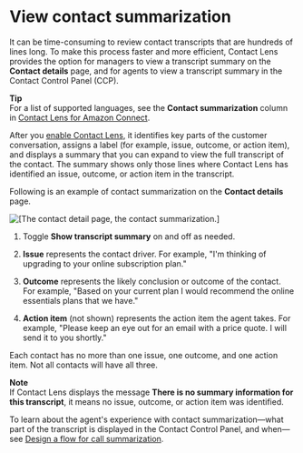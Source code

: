# View contact summarization<a name="contact-lens-call-summarization"></a>

It can be time\-consuming to review contact transcripts that are hundreds of lines long\. To make this process faster and more efficient, Contact Lens provides the option for managers to view a transcript summary on the **Contact details** page, and for agents to view a transcript summary in the Contact Control Panel \(CCP\)\. 

**Tip**  
For a list of supported languages, see the **Contact summarization** column in [Contact Lens for Amazon Connect](supported-languages.md#supported-languages-contact-lens)\.

After you [enable Contact Lens](enable-analytics.md), it identifies key parts of the customer conversation, assigns a label \(for example, issue, outcome, or action item\), and displays a summary that you can expand to view the full transcript of the contact\. The summary shows only those lines where Contact Lens has identified an issue, outcome, or action item in the transcript\. 

Following is an example of contact summarization on the **Contact details** page\. 

![\[The contact detail page, the contact summarization.\]](http://docs.aws.amazon.com/connect/latest/adminguide/images/contact-lens-call-summarization.png)

1. Toggle **Show transcript summary** on and off as needed\.

1. **Issue** represents the contact driver\. For example, "I'm thinking of upgrading to your online subscription plan\." 

1. **Outcome** represents the likely conclusion or outcome of the contact\. For example, "Based on your current plan I would recommend the online essentials plans that we have\."

1. **Action item** \(not shown\) represents the action item the agent takes\. For example, "Please keep an eye out for an email with a price quote\. I will send it to you shortly\."

Each contact has no more than one issue, one outcome, and one action item\. Not all contacts will have all three\. 

**Note**  
If Contact Lens displays the message **There is no summary information for this transcript**, it means no issue, outcome, or action item was identified\.

To learn about the agent's experience with contact summarization—what part of the transcript is displayed in the Contact Control Panel, and when—see [Design a flow for call summarization](enable-analytics.md#call-summarization-agent)\.